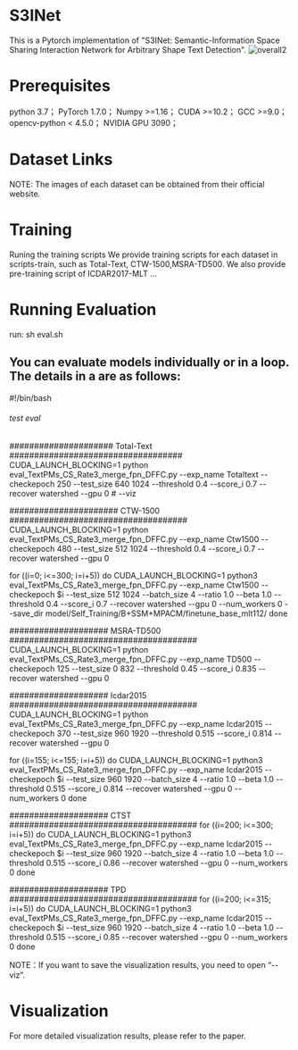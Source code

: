 # S3INet
This is a Pytorch implementation of "S3INet: Semantic-Information Space Sharing Interaction Network for Arbitrary Shape Text Detection".
![overall2](https://github.com/user-attachments/assets/1ad02a7d-be68-43b0-90f0-a3d800e08f07)

# Prerequisites
python 3.7；
PyTorch 1.7.0；
Numpy >=1.16；
CUDA >=10.2；
GCC >=9.0；
opencv-python < 4.5.0；
NVIDIA GPU  3090；

# Dataset Links
NOTE: The images of each dataset can be obtained from their official website.

# Training
Runing the training scripts
We provide training scripts for each dataset in scripts-train, such as Total-Text, CTW-1500,MSRA-TD500. We also provide pre-training script of ICDAR2017-MLT ...

# Running Evaluation
run:
sh eval.sh

You can evaluate models individually or in a loop. The details in a are as follows:
----
#!/bin/bash
###### test eval ############
##################### Total-Text ###################################
CUDA_LAUNCH_BLOCKING=1 python eval_TextPMs_CS_Rate3_merge_fpn_DFFC.py --exp_name Totaltext --checkepoch 250 --test_size 640 1024 --threshold 0.4 --score_i 0.7 --recover watershed --gpu 0 # --viz


###################### CTW-1500 ####################################
CUDA_LAUNCH_BLOCKING=1 python eval_TextPMs_CS_Rate3_merge_fpn_DFFC.py --exp_name Ctw1500 --checkepoch 480 --test_size 512 1024 --threshold 0.4 --score_i 0.7 --recover watershed --gpu 0

for ((i=0; i<=300; i=i+5))
do CUDA_LAUNCH_BLOCKING=1 python3 eval_TextPMs_CS_Rate3_merge_fpn_DFFC.py --exp_name Ctw1500 --checkepoch $i --test_size 512 1024 --batch_size 4 --ratio 1.0 --beta 1.0 --threshold 0.4 --score_i 0.7 --recover watershed --gpu 0 --num_workers 0 --save_dir model/Self_Training/B+SSM+MPACM/finetune_base_mlt112/
done


#################### MSRA-TD500 ######################################
CUDA_LAUNCH_BLOCKING=1 python eval_TextPMs_CS_Rate3_merge_fpn_DFFC.py --exp_name TD500 --checkepoch 125 --test_size 0 832 --threshold 0.45 --score_i 0.835 --recover watershed --gpu 0


#################### Icdar2015 ######################################
CUDA_LAUNCH_BLOCKING=1 python eval_TextPMs_CS_Rate3_merge_fpn_DFFC.py --exp_name Icdar2015 --checkepoch 370 --test_size 960 1920 --threshold 0.515 --score_i 0.814 --recover watershed --gpu 0

for ((i=155; i<=155; i=i+5))
do CUDA_LAUNCH_BLOCKING=1 python3 eval_TextPMs_CS_Rate3_merge_fpn_DFFC.py --exp_name Icdar2015 --checkepoch $i --test_size 960 1920 --batch_size 4 --ratio 1.0 --beta 1.0 --threshold 0.515 --score_i 0.814 --recover watershed --gpu 0 --num_workers 0
done

####################  CTST ######################################
for ((i=200; i<=300; i=i+5))
do CUDA_LAUNCH_BLOCKING=1 python3 eval_TextPMs_CS_Rate3_merge_fpn_DFFC.py --exp_name Icdar2015 --checkepoch $i --test_size 960 1920 --batch_size 4 --ratio 1.0 --beta 1.0 --threshold 0.515 --score_i 0.86 --recover watershed --gpu 0 --num_workers 0
done

####################  TPD ######################################
for ((i=200; i<=315; i=i+5))
do CUDA_LAUNCH_BLOCKING=1 python3 eval_TextPMs_CS_Rate3_merge_fpn_DFFC.py --exp_name Icdar2015 --checkepoch $i --test_size 960 1920 --batch_size 4 --ratio 1.0 --beta 1.0 --threshold 0.515 --score_i 0.85 --recover watershed --gpu 0 --num_workers 0
done

NOTE：If you want to save the visualization results, you need to open “--viz”.


# Visualization
For more detailed visualization results, please refer to the paper.
